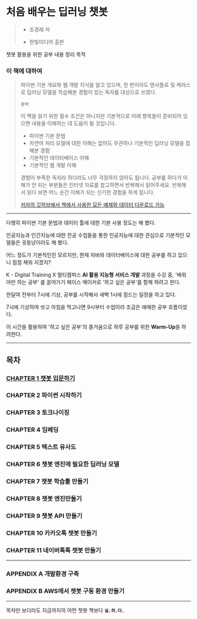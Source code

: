 # 처음 배우는 딥러닝 챗봇

> - 조경래 저
>
> - 한빛미디어 출판



챗봇 활용을 위한 공부 내용 정리 목적



### 이 책에 대하여

> 파이썬 기본 개요와 웹 개발 지식을 알고 있으며, 한 번이라도 텐서플로 및 케라스로 딥러닝 모델을 학습해본 경험이 있는 독자를 대상으로 쓰였다.
>
> `중략` 
>
> 이 책을 읽기 위한 필수 조건은 아니지만 기본적으로 아래 항목들이 준비되어 있으면 내용을 이해하는 데 도움이 될 것입니다.
>
> - 파이썬 기본 문법
> - 자연어 처리 모델에 대한 이해는 없어도 무관하나 기본적인 딥러닝 모델을 접해본 경험
> - 기본적인 데이터베이스 이해
> - 기본적인 웹 개발 이해
>
> 경험이 부족한 독자라 하더라도 너무 걱정하지 않아도 됩니다. 공부를 하다가 이해가 안 되는 부분들은 인터넷 자료를 참고하면서 반복해서 읽어주세요. 반복해서 읽다 보면 어느 순간 이해가 되는 신기한 경험을 하게 됩니다.
>
> 
>
> [저자의 깃허브에서 책에서 사용한 모든 예제와 데이터 다운로드 가능](github.com/keiraydev/chatbot)

---



다행히 파이썬 기본 문법과 데이터 툴에 대한 기본 사용 정도는 해 봤다.

인공지능과 인간지능에 대한 전공 수업들을 통한 인공지능에 대한 관심으로 기본적인 모델들은 귓동냥이라도 해 봤다.

어느 정도가 기본적인진 모르지만, 현재 자바와 데이터베이스에 대한 공부를 하고 있으니 점점 채워 지겠지?



K - Digital Training X 멀티캠퍼스 **AI 활용 지능형 서비스 개발** 과정을 수강 중, '배워야만 하는 공부' 를 끌어가기 페이스 메이커로 '하고 싶은 공부'를 함께 하려고 한다.



한달여 전부터 7시에 기상, 공부를 시작해서 새벽 1시에 잠드는 일정을 하고 있다.

7시에 기상하여 씻고 아침을 먹고나면 9시부터 수업이라 조금은 애매한 공부 흐름이었다.



이 시간을 활용하여 '하고 싶은 공부'의 즐거움으로 하루 공부를 위한 **Warm-Up**을 하려한다.

---



## 목차

### [CHAPTER 1 챗봇 입문하기](https://github.com/ktae23/Chat-Bot/blob/master/Chatbot_Study/CHAPTER_1/01_Start_Study_About_Chatbot.md)

### CHAPTER 2 파이썬 시작하기

### CHAPTER 3 토크나이징

### CHAPTER 4 임베딩

### CHAPTER 5 텍스트 유사도

### CHAPTER 6 챗봇 엔진에 필요한 딥러닝 모델

### CHAPTER 7 챗봇 학습툴 만들기

### CHAPTER 8 챗봇 엔진만들기

### CHAPTER 9 챗봇 API 만들기

### CHAPTER 10 카카오톡 챗봇 만들기

### CHAPTER 11 네이버톡톡 챗봇 만들기

---

### APPENDIX A 개발환경 구축

### APPENDIX B AWS에서 챗봇 구동 환경 만들기

---



목차만 보더라도 지금까지의 어떤 챗봇 책보다 **`실.하.다.`**





